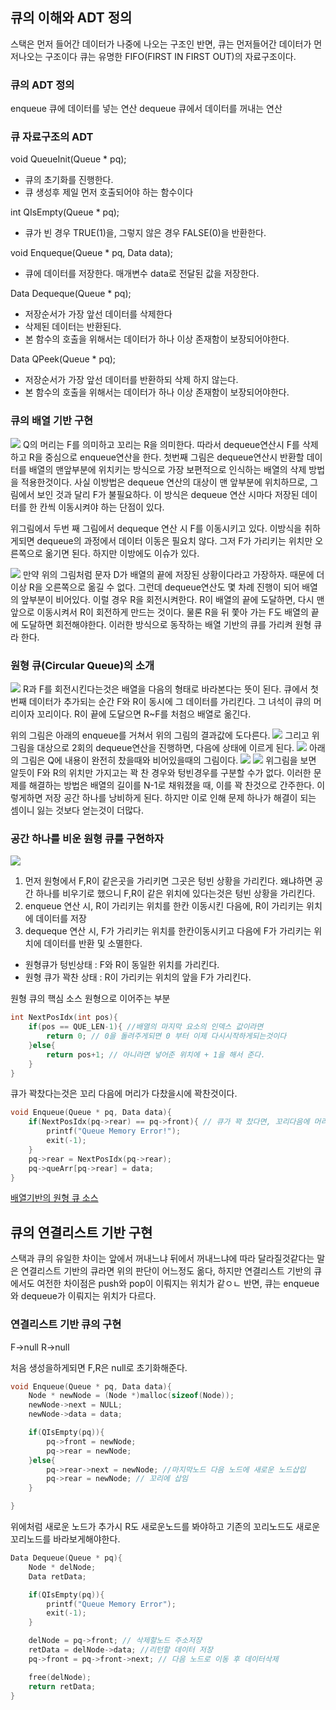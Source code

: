 ## 큐의 이해와 ADT 정의
스택은 먼저 들어간 데이터가 나중에 나오는 구조인 반면, 큐는 먼저들어간 데이터가 먼저나오는 구조이다 큐는 유명한 FIFO(FIRST IN FIRST OUT)의 자료구조이다.

### 큐의 ADT 정의
enqueue 큐에 데이터를 넣는 연산
dequeue 큐에서 데이터를 꺼내는 연산


### 큐 자료구조의 ADT
void QueueInit(Queue * pq);
- 큐의 초기화를 진행한다.
- 큐 생성후 제일 먼저 호출되어야 하는 함수이다

int QIsEmpty(Queue * pq);
- 큐가 빈 경우 TRUE(1)을, 그렇지 않은 경우 FALSE(0)을 반환한다.

void Enqueque(Queue * pq, Data data);
- 큐에 데이터를 저장한다. 매개변수 data로 전달된 값을 저장한다.

Data Dequeque(Queue * pq);
- 저장순서가 가장 앞선 데이터를 삭제한다
- 삭제된 데이터는 반환된다.
- 본 함수의 호출을 위해서는 데이터가 하나 이상 존재함이 보장되어야한다.

Data QPeek(Queue * pq);
- 저장순서가 가장 앞선 데이터를 반환하되 삭제 하지 않는다.
- 본 함수의 호출을 위해서는 데이터가 하나 이상 존재함이 보장되어야한다.


### 큐의 배열 기반 구현
![](https://i.imgur.com/vj955o5.png)
Q의 머리는 F를 의미하고 꼬리는 R을 의미한다. 따라서 dequeue연산시 F를 삭제하고 R을 중심으로 enqueue연산을 한다.
첫번째 그림은 dequeue연산시 반환할 데이터를 배열의 맨앞부분에 위치키는 방식으로 가장 보편적으로 인식하는 배열의 삭제 방법을 적용한것이다. 사실 이방법은 dequeue 연산의 대상이 맨 앞부분에 위치하므로, 그림에서 보인 것과 달리 F가 불필요하다. 이 방식은 dequeue 연산 시마다 저장된 데이터를 한 칸씩 이동시켜야 하는 단점이 있다.

위그림에서 두번 째 그림에서 dequeque 연산 시 F를 이동시키고 있다. 이방식을 취하게되면 dequeue의 과정에서 데이터 이동은 필요치 않다. 그저 F가 가리키는 위치만 오른쪽으로 옮기면 된다. 하지만 이방에도 이슈가 있다.

![](https://i.imgur.com/NkTJnd0.png)
만약 위의 그림처럼 문자 D가 배열의 끝에 저장된 상황이다라고 가장하자. 때문에 더이상 R을 오른쪽으로 옮길 수 없다. 그런데 dequeue연산도 몇 차례 진행이 되어 배열의 앞부분이 비어있다. 이럴 경우 R을 회전시켜한다. R이 배열의 끝에 도달하면, 다시 맨앞으로 이동시켜서 R이 회전하게 만드는 것이다. 물론 R을 뒤 쫓아 가는 F도 배열의 끝에 도달하면 회전해야한다. 이러한 방식으로 동작하는 배열 기반의 큐를 가리켜 원형 큐라 한다.

### 원형 큐(Circular Queue)의 소개
![](https://i.imgur.com/oea3qeI.png)
R과 F를 회전시킨다는것은 배열을 다음의 형태로 바라본다는 뜻이 된다. 큐에서 첫번째 데이터가 추가되는 순간 F와 R이 동시에 그 데이터를 가리킨다. 그 녀석이 큐의 머리이자 꼬리이다. R이 끝에 도달으면 R~F를 처첨으 배열로 옮긴다.

위의 그림은 아래의 enqueue를 거쳐서 위의 그림의 결과값에 도다른다.
![](https://i.imgur.com/uyvRwOO.png)
그리고 위그림을 대상으로 2회의 dequeue연산을 진행하면, 다음에 상태에 이르게 된다.
![](https://i.imgur.com/J6BrXB7.png)
아래의 그림은 Q에 내용이 완전히 찼을때와 비어있을때의 그림이다.
![](https://i.imgur.com/M7YvOTa.png)
![](https://i.imgur.com/RgWoJ5Q.png)
위그림을 보면 알듯이 F와 R의 위치만 가지고는 꽉 찬 경우와 텅빈경우를 구분할 수가 없다. 이러한 문제를 해결하는 방법은 배열의 길이를 N-1로 채워졌을 때, 이를 꽉 찬것으로 간주한다. 이렇게하면 저장 공간 하나를 낭비하게 된다. 하지만 이로 인해 문제 하나가 해결이 되는 셈이니 잃는 것보다 얻는것이 더많다.

### 공간 하나를 비운 원형 큐를 구현하자
![](https://i.imgur.com/Wsqbt3N.png)
1. 먼저 원형에서 F,R이 같은곳을 가리키면 그곳은 텅빈 상황을 가리킨다. 왜냐하면 공간 하나를 비우기로 했으니 F,R이 같은 위치에 있다는것은 텅빈 상황을 가리킨다.
2. enqueue 연산 시, R이 가리키는 위치를 한칸 이동시킨 다음에, R이 가리키는 위치에 데이터를 저장
3. dequeque 연산 시, F가 가리키는 위치를 한칸이동시키고 다음에 F가 가리키는 위치에 데이터를 반환 및 소멸한다.

* 원형큐가 텅빈상태 : F와 R이 동일한 위치를 가리킨다.
* 원형 큐가 꽉찬 상태 : R이 가리키는 위치의 앞을 F가 가리킨다.

원형 큐의 핵심 소스 원형으로 이어주는 부분
```c
int NextPosIdx(int pos){
    if(pos == QUE_LEN-1){ //배열의 마지막 요소의 인덱스 값이라면
        return 0; // 0을 돌려주게되면 0 부터 이제 다시시작하게되는것이다
    }else{
        return pos+1; // 아니라면 넣어준 위치에 + 1을 해서 준다.
    }
}
```
큐가 꽉찼다는것은 꼬리 다음에 머리가 다찼을시에 꽉찬것이다.
```C
void Enqueue(Queue * pq, Data data){
    if(NextPosIdx(pq->rear) == pq->front){ // 큐가 꽉 찼다면, 꼬리다음에 머리가있으면 꽉찬것이다.
        printf("Queue Memory Error!");
        exit(-1);
    }
    pq->rear = NextPosIdx(pq->rear);
    pq->queArr[pq->rear] = data;
}
```

[배열기반의 원형 큐 소스](https://github.com/minwan1/Algorithm/tree/master/CircularQueue/CircularQueue)

## 큐의 연결리스트 기반 구현
스택과 큐의 유일한 차이는 앞에서 꺼내느냐 뒤에서 꺼내느냐에 따라 달라질것같다는 말은 연결리스트 기반의 큐라면 위의 판단이 어느정도 옮다, 하지만 연결리스트 기반의 큐에서도 여전한 차이점은 push와 pop이 이뤄지는 위치가 같ㅇㄴ 반면, 큐는 enqueue와 dequeue가 이뤄지는 위치가 다르다.

### 연결리스트 기반 큐의 구현
F->null
R->null

처음 생성을하게되면 F,R은 null로 초기화해준다.

```c
void Enqueue(Queue * pq, Data data){
    Node * newNode = (Node *)malloc(sizeof(Node));
    newNode->next = NULL;
    newNode->data = data;

    if(QIsEmpty(pq)){
        pq->front = newNode;
        pq->rear = newNode;
    }else{
        pq->rear->next = newNode; //마지막노드 다음 노드에 새로운 노드삽입
        pq->rear = newNode; // 꼬리에 삽임
    }

}
```
위에처럼 새로운 노드가 추가시 R도 새로운노드를 봐야하고 기존의 꼬리노드도 새로운 꼬리노드를 바라보게해야한다.
```c
Data Dequeue(Queue * pq){
    Node * delNode;
    Data retData;

    if(QIsEmpty(pq)){
        printf("Queue Memory Error");
        exit(-1);
    }

    delNode = pq->front; // 삭제할노드 주소저장
    retData = delNode->data; //리턴할 데이터 저장
    pq->front = pq->front->next; // 다음 노드로 이동 후 데이터삭제

    free(delNode);
    return retData;
}
```
